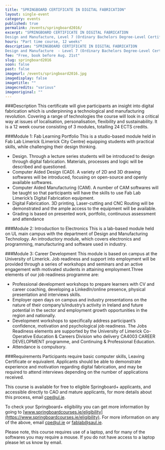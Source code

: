```yaml
---
title: "SPRINGBOARD CERTIFICATE IN DIGITAL FABRICATION"
layout: single-event
category: events
published: true
permalink: /events/springboard2016/
excerpt: "SPRINGBOARD CERTIFICATE IN DIGITAL FABRICATION
Design and Manufacture, Level 7 (Ordinary Bachelors Degree-Level Certificate)"
hours: "Part time course, 12 weeks"
description: "SPRINGBOARD CERTIFICATE IN DIGITAL FABRICATION
Design and Manufacture  - Level 7 (Ordinary Bachelors Degree-Level Certificate)"
fee: "Free, book before Aug. 21st"
slug: springboard2016
soon: false
past: false
imageurl: /events/springboard2016.jpg
imagedisplay: false
imagetitle: ""
imagecredits: "various"
imageoriginal: ""
---
```


###Description
This certificate will give participants an insight into digital fabrication which is underpinning a technological and manufacturing revolution. Covering a range of technologies the course will look in a critical way at issues of localisation, personalisation, flexibility and sustainability. It is a 12 week course consisting of 3 modules, totalling 24 ECTS credits.


###Module 1: Fab Learning Portfolio
This is a studio-based module held in Fab Lab Limerick (Limerick City Centre) equipping students with practical skills, while challenging their design thinking.
- Design. Through a lecture series students will be introduced to design through digital fabrication. Materials, processes and logic will be described and questioned. 
- Computer Aided Design (CAD). A variety of 2D and 3D drawing softwares will be introduced, focusing on open-source and openly available softwares.
- Computer Aided Manufacturing (CAM). A number of CAM softwares will be taught so that participants will have the skills to use Fab Lab Limerick’s Digital Fabrication equipment. 
- Digital Fabrication. 3D printing, Laser-cutting and CNC Routing will be demonstrated and the ample access to the equipment will be available. 
- Grading is based on presented work, portfolio, continuous assessment and attendance
	
###Module 2: Introduction to Electronics
This is a lab-based module held on UL main campus with the department of Design and Manufacturing Technology. An introductory module, which covers electronics and programming, manufacturing and software used in industry.
	
###Module 3: Career Development
This module is based on campus at the University of Limerick. Job readiness and support into employment will be provided through a series of workshops and seminars and an active engagement with motivated students in attaining employment.Three elements of our job readiness programme are:

- Professional development workshops to prepare learners with CV and career coaching, developing a LinkedIn/online presence, physical presentation and interviews skills.
- Employer open days on campus and industry presentations on the nature of their company’s/industry’s activity in Ireland and future potential in the sector and employment growth opportunities in the region and nationally.
- Development workshops to specifically address participant’s confidence, motivation and psychological job readiness. The Jobs Readiness elements are supported by the University of Limerick Co-Operative Education & Careers Division who delivery CA4003 CAREER DEVELOPMENT programme, and Continuing & Professional Education.
- Attendance is compulsory.

###Requirements
Participants require basic computer skills, Leaving Certificate or equivalent. Applicants should be able to demonstrate experience and motivation regarding digital fabrication, and may be required to attend interviews depending on the number of applications received.

This course is available for free to eligible Springboard+ applicants, and accessible directly to CAO and mature applicants, for more details about this process, email [cpe@ul.ie](mailto:cpe@ul.ie).

To check your Springboard+ eligibility you can get more information by going to [www.springboardcourses.ie/eligibility](https://www.springboardcourses.ie/eligibility).
For more information on any of the above, email [cpe@ul.ie](mailto:cpe@ul.ie) or [fablab@saul.ie](mailto:fablab@saul.ie).

Please note, this course requires use of a laptop, and for many of the softwares you may require a mouse. If you do not have access to a laptop please let us know by email.

